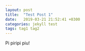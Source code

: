 ```yaml
---
layout: post
title:  "Test Post 1"
date:   2019-03-21 21:52:41 +0300
categories: jekyll test
tags: tag1 tag2
---
```

Pi piripi piu!
